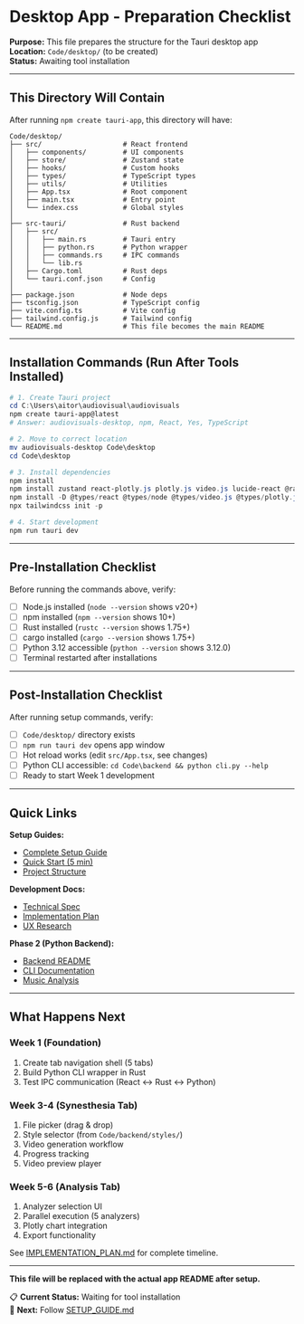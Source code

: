 # Desktop App - Preparation Checklist

**Purpose:** This file prepares the structure for the Tauri desktop app  
**Location:** `Code/desktop/` (to be created)  
**Status:** Awaiting tool installation

---

## This Directory Will Contain

After running `npm create tauri-app`, this directory will have:

```
Code/desktop/
├── src/                    # React frontend
│   ├── components/         # UI components
│   ├── store/              # Zustand state
│   ├── hooks/              # Custom hooks
│   ├── types/              # TypeScript types
│   ├── utils/              # Utilities
│   ├── App.tsx             # Root component
│   ├── main.tsx            # Entry point
│   └── index.css           # Global styles
│
├── src-tauri/              # Rust backend
│   ├── src/
│   │   ├── main.rs         # Tauri entry
│   │   ├── python.rs       # Python wrapper
│   │   ├── commands.rs     # IPC commands
│   │   └── lib.rs
│   ├── Cargo.toml          # Rust deps
│   └── tauri.conf.json     # Config
│
├── package.json            # Node deps
├── tsconfig.json           # TypeScript config
├── vite.config.ts          # Vite config
├── tailwind.config.js      # Tailwind config
└── README.md               # This file becomes the main README
```

---

## Installation Commands (Run After Tools Installed)

```powershell
# 1. Create Tauri project
cd C:\Users\aitor\audiovisual\audiovisuals
npm create tauri-app@latest
# Answer: audiovisuals-desktop, npm, React, Yes, TypeScript

# 2. Move to correct location
mv audiovisuals-desktop Code\desktop
cd Code\desktop

# 3. Install dependencies
npm install
npm install zustand react-plotly.js plotly.js video.js lucide-react @radix-ui/react-tabs @radix-ui/react-dialog
npm install -D @types/react @types/node @types/video.js @types/plotly.js tailwindcss postcss autoprefixer
npx tailwindcss init -p

# 4. Start development
npm run tauri dev
```

---

## Pre-Installation Checklist

Before running the commands above, verify:

- [ ] Node.js installed (`node --version` shows v20+)
- [ ] npm installed (`npm --version` shows 10+)
- [ ] Rust installed (`rustc --version` shows 1.75+)
- [ ] cargo installed (`cargo --version` shows 1.75+)
- [ ] Python 3.12 accessible (`python --version` shows 3.12.0)
- [ ] Terminal restarted after installations

---

## Post-Installation Checklist

After running setup commands, verify:

- [ ] `Code/desktop/` directory exists
- [ ] `npm run tauri dev` opens app window
- [ ] Hot reload works (edit `src/App.tsx`, see changes)
- [ ] Python CLI accessible: `cd Code\backend && python cli.py --help`
- [ ] Ready to start Week 1 development

---

## Quick Links

**Setup Guides:**
- [Complete Setup Guide](../../docs/Phase3-MVP/SETUP_GUIDE.md)
- [Quick Start (5 min)](../../docs/Phase3-MVP/QUICK_START.md)
- [Project Structure](../../docs/Phase3-MVP/PROJECT_STRUCTURE.md)

**Development Docs:**
- [Technical Spec](../../docs/Phase3-MVP/TECHNICAL_SPEC.md)
- [Implementation Plan](../../docs/Phase3-MVP/IMPLEMENTATION_PLAN.md)
- [UX Research](../../docs/Phase3-MVP/UX_RESEARCH.md)

**Phase 2 (Python Backend):**
- [Backend README](../backend/README.md)
- [CLI Documentation](../backend/QUICK_START_AITOR.md)
- [Music Analysis](../backend/music_analysis/README.md)

---

## What Happens Next

### Week 1 (Foundation)
1. Create tab navigation shell (5 tabs)
2. Build Python CLI wrapper in Rust
3. Test IPC communication (React ↔ Rust ↔ Python)

### Week 3-4 (Synesthesia Tab)
1. File picker (drag & drop)
2. Style selector (from `Code/backend/styles/`)
3. Video generation workflow
4. Progress tracking
5. Video preview player

### Week 5-6 (Analysis Tab)
1. Analyzer selection UI
2. Parallel execution (5 analyzers)
3. Plotly chart integration
4. Export functionality

See [IMPLEMENTATION_PLAN.md](../../docs/Phase3-MVP/IMPLEMENTATION_PLAN.md) for complete timeline.

---

**This file will be replaced with the actual app README after setup.**

📋 **Current Status:** Waiting for tool installation  
📘 **Next:** Follow [SETUP_GUIDE.md](../../docs/Phase3-MVP/SETUP_GUIDE.md)

